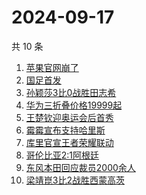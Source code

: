 # 2024-09-17

共 10 条

<!-- BEGIN -->
<!-- 最后更新时间 Tue Sep 17 2024 02:11:51 GMT+0800 (China Standard Time) -->

1. [苹果官网崩了](https://www.zhihu.com/search?q=%E8%8B%B9%E6%9E%9C%E5%AE%98%E7%BD%91%E5%B4%A9%E4%BA%86)
1. [国足首发](https://www.zhihu.com/search?q=%E5%9B%BD%E8%B6%B3%E9%A6%96%E5%8F%91)
1. [孙颖莎3比0战胜田志希](https://www.zhihu.com/search?q=%E5%AD%99%E9%A2%96%E8%8E%8E3%E6%AF%940%E6%88%98%E8%83%9C%E7%94%B0%E5%BF%97%E5%B8%8C)
1. [华为三折叠价格19999起](https://www.zhihu.com/search?q=%E5%8D%8E%E4%B8%BA%E4%B8%89%E6%8A%98%E5%8F%A0%E4%BB%B7%E6%A0%BC19999%E8%B5%B7)
1. [王楚钦迎奥运会后首秀](https://www.zhihu.com/search?q=%E7%8E%8B%E6%A5%9A%E9%92%A6%E8%BF%8E%E5%A5%A5%E8%BF%90%E4%BC%9A%E5%90%8E%E9%A6%96%E7%A7%80)
1. [霉霉宣布支持哈里斯](https://www.zhihu.com/search?q=%E9%9C%89%E9%9C%89%E5%AE%A3%E5%B8%83%E6%94%AF%E6%8C%81%E5%93%88%E9%87%8C%E6%96%AF)
1. [库里官宣王者荣耀联动](https://www.zhihu.com/search?q=%E5%BA%93%E9%87%8C%E5%AE%98%E5%AE%A3%E7%8E%8B%E8%80%85%E8%8D%A3%E8%80%80%E8%81%94%E5%8A%A8)
1. [哥伦比亚2:1阿根廷](https://www.zhihu.com/search?q=%E5%93%A5%E4%BC%A6%E6%AF%94%E4%BA%9A2%3A1%E9%98%BF%E6%A0%B9%E5%BB%B7)
1. [东风本田回应裁员2000余人](https://www.zhihu.com/search?q=%E4%B8%9C%E9%A3%8E%E6%9C%AC%E7%94%B0%E5%9B%9E%E5%BA%94%E8%A3%81%E5%91%982000%E4%BD%99%E4%BA%BA)
1. [梁靖崑3比2战胜西蒙高茨](https://www.zhihu.com/search?q=%E6%A2%81%E9%9D%96%E5%B4%913%E6%AF%942%E6%88%98%E8%83%9C%E8%A5%BF%E8%92%99%E9%AB%98%E8%8C%A8)

<!-- END -->
